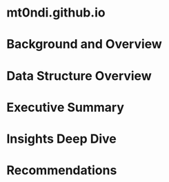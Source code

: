 # mt0ndi.github.io
# Background and Overview
# Data Structure Overview
# Executive Summary
# Insights Deep Dive
# Recommendations
